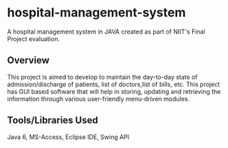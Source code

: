 # hospital-management-system
A hospital management system in JAVA created as part of NIIT's Final Project evaluation.


## Overview
This project is aimed to develop to maintain the day-to-day state of admission/discharge of patients, list of doctors,list of bills, etc. This project has GUI based software that will help in storing, updating and retrieving the information through various user-friendly menu-driven modules.


## Tools/Libraries Used
Java 6, MS-Access, Eclipse IDE, Swing API
